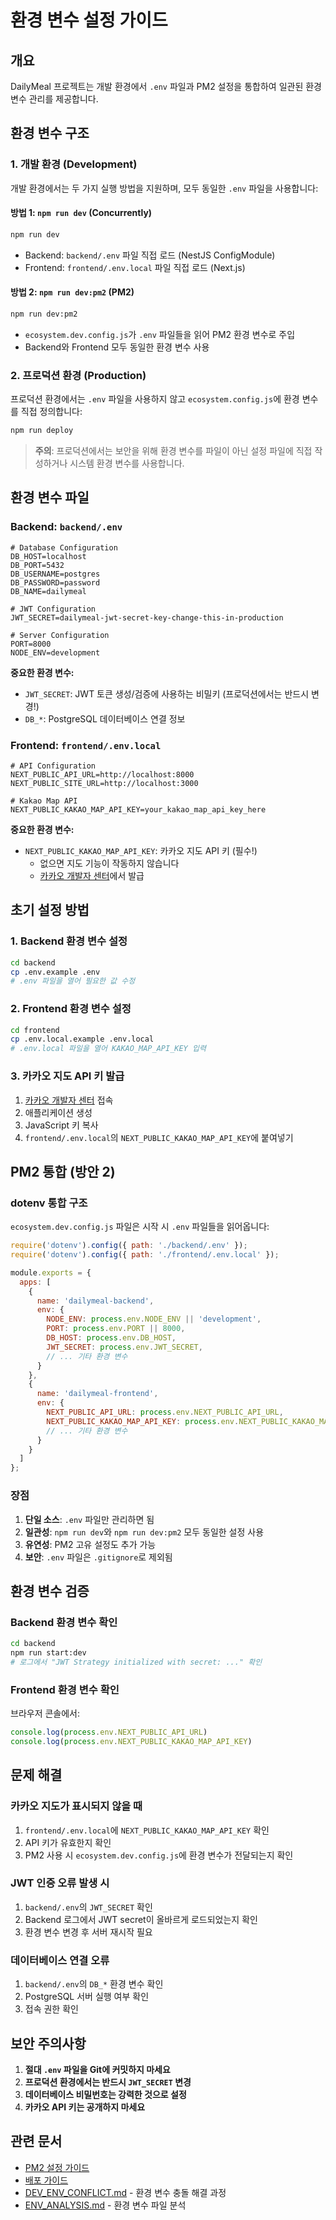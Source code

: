 # 환경 변수 설정 가이드

## 개요

DailyMeal 프로젝트는 개발 환경에서 `.env` 파일과 PM2 설정을 통합하여 일관된 환경 변수 관리를 제공합니다.

## 환경 변수 구조

### 1. 개발 환경 (Development)

개발 환경에서는 두 가지 실행 방법을 지원하며, 모두 동일한 `.env` 파일을 사용합니다:

#### 방법 1: `npm run dev` (Concurrently)
```bash
npm run dev
```
- Backend: `backend/.env` 파일 직접 로드 (NestJS ConfigModule)
- Frontend: `frontend/.env.local` 파일 직접 로드 (Next.js)

#### 방법 2: `npm run dev:pm2` (PM2)
```bash
npm run dev:pm2
```
- `ecosystem.dev.config.js`가 `.env` 파일들을 읽어 PM2 환경 변수로 주입
- Backend와 Frontend 모두 동일한 환경 변수 사용

### 2. 프로덕션 환경 (Production)

프로덕션 환경에서는 `.env` 파일을 사용하지 않고 `ecosystem.config.js`에 환경 변수를 직접 정의합니다:

```bash
npm run deploy
```

> **주의**: 프로덕션에서는 보안을 위해 환경 변수를 파일이 아닌 설정 파일에 직접 작성하거나 시스템 환경 변수를 사용합니다.

## 환경 변수 파일

### Backend: `backend/.env`

```env
# Database Configuration
DB_HOST=localhost
DB_PORT=5432
DB_USERNAME=postgres
DB_PASSWORD=password
DB_NAME=dailymeal

# JWT Configuration
JWT_SECRET=dailymeal-jwt-secret-key-change-this-in-production

# Server Configuration
PORT=8000
NODE_ENV=development
```

**중요한 환경 변수:**
- `JWT_SECRET`: JWT 토큰 생성/검증에 사용하는 비밀키 (프로덕션에서는 반드시 변경!)
- `DB_*`: PostgreSQL 데이터베이스 연결 정보

### Frontend: `frontend/.env.local`

```env
# API Configuration
NEXT_PUBLIC_API_URL=http://localhost:8000
NEXT_PUBLIC_SITE_URL=http://localhost:3000

# Kakao Map API
NEXT_PUBLIC_KAKAO_MAP_API_KEY=your_kakao_map_api_key_here
```

**중요한 환경 변수:**
- `NEXT_PUBLIC_KAKAO_MAP_API_KEY`: 카카오 지도 API 키 (필수!)
  - 없으면 지도 기능이 작동하지 않습니다
  - [카카오 개발자 센터](https://developers.kakao.com/)에서 발급

## 초기 설정 방법

### 1. Backend 환경 변수 설정

```bash
cd backend
cp .env.example .env
# .env 파일을 열어 필요한 값 수정
```

### 2. Frontend 환경 변수 설정

```bash
cd frontend
cp .env.local.example .env.local
# .env.local 파일을 열어 KAKAO_MAP_API_KEY 입력
```

### 3. 카카오 지도 API 키 발급

1. [카카오 개발자 센터](https://developers.kakao.com/) 접속
2. 애플리케이션 생성
3. JavaScript 키 복사
4. `frontend/.env.local`의 `NEXT_PUBLIC_KAKAO_MAP_API_KEY`에 붙여넣기

## PM2 통합 (방안 2)

### dotenv 통합 구조

`ecosystem.dev.config.js` 파일은 시작 시 `.env` 파일들을 읽어옵니다:

```javascript
require('dotenv').config({ path: './backend/.env' });
require('dotenv').config({ path: './frontend/.env.local' });

module.exports = {
  apps: [
    {
      name: 'dailymeal-backend',
      env: {
        NODE_ENV: process.env.NODE_ENV || 'development',
        PORT: process.env.PORT || 8000,
        DB_HOST: process.env.DB_HOST,
        JWT_SECRET: process.env.JWT_SECRET,
        // ... 기타 환경 변수
      }
    },
    {
      name: 'dailymeal-frontend',
      env: {
        NEXT_PUBLIC_API_URL: process.env.NEXT_PUBLIC_API_URL,
        NEXT_PUBLIC_KAKAO_MAP_API_KEY: process.env.NEXT_PUBLIC_KAKAO_MAP_API_KEY,
        // ... 기타 환경 변수
      }
    }
  ]
};
```

### 장점

1. **단일 소스**: `.env` 파일만 관리하면 됨
2. **일관성**: `npm run dev`와 `npm run dev:pm2` 모두 동일한 설정 사용
3. **유연성**: PM2 고유 설정도 추가 가능
4. **보안**: `.env` 파일은 `.gitignore`로 제외됨

## 환경 변수 검증

### Backend 환경 변수 확인

```bash
cd backend
npm run start:dev
# 로그에서 "JWT Strategy initialized with secret: ..." 확인
```

### Frontend 환경 변수 확인

브라우저 콘솔에서:
```javascript
console.log(process.env.NEXT_PUBLIC_API_URL)
console.log(process.env.NEXT_PUBLIC_KAKAO_MAP_API_KEY)
```

## 문제 해결

### 카카오 지도가 표시되지 않을 때

1. `frontend/.env.local`에 `NEXT_PUBLIC_KAKAO_MAP_API_KEY` 확인
2. API 키가 유효한지 확인
3. PM2 사용 시 `ecosystem.dev.config.js`에 환경 변수가 전달되는지 확인

### JWT 인증 오류 발생 시

1. `backend/.env`의 `JWT_SECRET` 확인
2. Backend 로그에서 JWT secret이 올바르게 로드되었는지 확인
3. 환경 변수 변경 후 서버 재시작 필요

### 데이터베이스 연결 오류

1. `backend/.env`의 `DB_*` 환경 변수 확인
2. PostgreSQL 서버 실행 여부 확인
3. 접속 권한 확인

## 보안 주의사항

1. **절대 `.env` 파일을 Git에 커밋하지 마세요**
2. **프로덕션 환경에서는 반드시 `JWT_SECRET` 변경**
3. **데이터베이스 비밀번호는 강력한 것으로 설정**
4. **카카오 API 키는 공개하지 마세요**

## 관련 문서

- [PM2 설정 가이드](./PM2_SCRIPT_GUIDE.md)
- [배포 가이드](./BUILD_DEPLOY_GUIDE.md)
- [DEV_ENV_CONFLICT.md](../DEV_ENV_CONFLICT.md) - 환경 변수 충돌 해결 과정
- [ENV_ANALYSIS.md](../ENV_ANALYSIS.md) - 환경 변수 파일 분석
